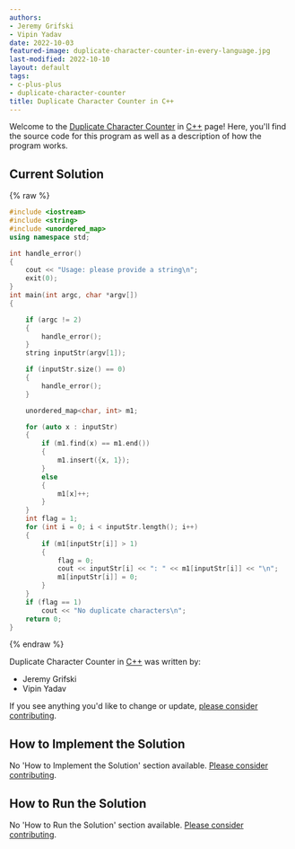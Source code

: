 ```yaml
---
authors:
- Jeremy Grifski
- Vipin Yadav
date: 2022-10-03
featured-image: duplicate-character-counter-in-every-language.jpg
last-modified: 2022-10-10
layout: default
tags:
- c-plus-plus
- duplicate-character-counter
title: Duplicate Character Counter in C++
---
```


Welcome to the [Duplicate Character Counter](https://sampleprograms.io/projects/duplicate-character-counter) in [C++](https://sampleprograms.io/languages/c-plus-plus) page! Here, you'll find the source code for this program as well as a description of how the program works.

## Current Solution

{% raw %}

```c++
#include <iostream>
#include <string>
#include <unordered_map>
using namespace std;

int handle_error()
{
    cout << "Usage: please provide a string\n";
    exit(0);
}
int main(int argc, char *argv[])
{

    if (argc != 2)
    {
        handle_error();
    }
    string inputStr(argv[1]);

    if (inputStr.size() == 0)
    {
        handle_error();
    }

    unordered_map<char, int> m1;

    for (auto x : inputStr)
    {
        if (m1.find(x) == m1.end())
        {
            m1.insert({x, 1});
        }
        else
        {
            m1[x]++;
        }
    }
    int flag = 1;
    for (int i = 0; i < inputStr.length(); i++)
    {
        if (m1[inputStr[i]] > 1)
        {
            flag = 0;
            cout << inputStr[i] << ": " << m1[inputStr[i]] << "\n";
            m1[inputStr[i]] = 0;
        }
    }
    if (flag == 1)
        cout << "No duplicate characters\n";
    return 0;
}
```

{% endraw %}

Duplicate Character Counter in [C++](https://sampleprograms.io/languages/c-plus-plus) was written by:

- Jeremy Grifski
- Vipin Yadav

If you see anything you'd like to change or update, [please consider contributing](https://github.com/TheRenegadeCoder/sample-programs).

## How to Implement the Solution

No 'How to Implement the Solution' section available. [Please consider contributing](https://github.com/TheRenegadeCoder/sample-programs-website).

## How to Run the Solution

No 'How to Run the Solution' section available. [Please consider contributing](https://github.com/TheRenegadeCoder/sample-programs-website).